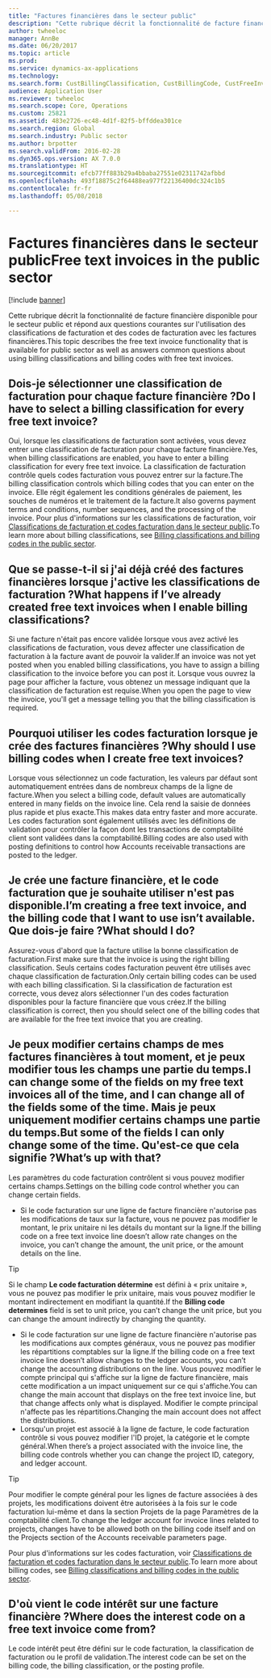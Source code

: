 ```yaml
---
title: "Factures financières dans le secteur public"
description: "Cette rubrique décrit la fonctionnalité de facture financière disponible pour le secteur public et répond aux questions courantes sur l'utilisation des classifications de facturation et des codes de facturation avec les factures financières."
author: twheeloc
manager: AnnBe
ms.date: 06/20/2017
ms.topic: article
ms.prod: 
ms.service: dynamics-ax-applications
ms.technology: 
ms.search.form: CustBillingClassification, CustBillingCode, CustFreeInvoice
audience: Application User
ms.reviewer: twheeloc
ms.search.scope: Core, Operations
ms.custom: 25821
ms.assetid: 483e2726-ec48-4d1f-82f5-bffddea301ce
ms.search.region: Global
ms.search.industry: Public sector
ms.author: brpotter
ms.search.validFrom: 2016-02-28
ms.dyn365.ops.version: AX 7.0.0
ms.translationtype: HT
ms.sourcegitcommit: efcb77ff883b29a4bbaba27551e02311742afbbd
ms.openlocfilehash: 493f18875c2f64488ea977f22136400dc324c1b5
ms.contentlocale: fr-fr
ms.lasthandoff: 05/08/2018

---
```


# <a name="free-text-invoices-in-the-public-sector"></a><span data-ttu-id="03a0b-103">Factures financières dans le secteur public</span><span class="sxs-lookup"><span data-stu-id="03a0b-103">Free text invoices in the public sector</span></span>

[!include [banner](../includes/banner.md)]

<span data-ttu-id="03a0b-104">Cette rubrique décrit la fonctionnalité de facture financière disponible pour le secteur public et répond aux questions courantes sur l'utilisation des classifications de facturation et des codes de facturation avec les factures financières.</span><span class="sxs-lookup"><span data-stu-id="03a0b-104">This topic describes the free text invoice functionality that is available for public sector as well as answers common questions about using billing classifications and billing codes with free text invoices.</span></span>

<a name="do-i-have-to-select-a-billing-classification-for-every-free-text-invoice"></a><span data-ttu-id="03a0b-105">Dois-je sélectionner une classification de facturation pour chaque facture financière ?</span><span class="sxs-lookup"><span data-stu-id="03a0b-105">Do I have to select a billing classification for every free text invoice?</span></span>
-------------------------------------------------------------------------

<span data-ttu-id="03a0b-106">Oui, lorsque les classifications de facturation sont activées, vous devez entrer une classification de facturation pour chaque facture financière.</span><span class="sxs-lookup"><span data-stu-id="03a0b-106">Yes, when billing classifications are enabled, you have to enter a billing classification for every free text invoice.</span></span> <span data-ttu-id="03a0b-107">La classification de facturation contrôle quels codes facturation vous pouvez entrer sur la facture.</span><span class="sxs-lookup"><span data-stu-id="03a0b-107">The billing classification controls which billing codes that you can enter on the invoice.</span></span> <span data-ttu-id="03a0b-108">Elle régit également les conditions générales de paiement, les souches de numéros et le traitement de la facture.</span><span class="sxs-lookup"><span data-stu-id="03a0b-108">It also governs payment terms and conditions, number sequences, and the processing of the invoice.</span></span> <span data-ttu-id="03a0b-109">Pour plus d'informations sur les classifications de facturation, voir [Classifications de facturation et codes facturation dans le secteur public](billing-classifications-billing-codes-public-sector.md).</span><span class="sxs-lookup"><span data-stu-id="03a0b-109">To learn more about billing classifications, see [Billing classifications and billing codes in the public sector](billing-classifications-billing-codes-public-sector.md).</span></span>

## <a name="what-happens-if-ive-already-created-free-text-invoices-when-i-enable-billing-classifications"></a><span data-ttu-id="03a0b-110">Que se passe-t-il si j'ai déjà créé des factures financières lorsque j'active les classifications de facturation ?</span><span class="sxs-lookup"><span data-stu-id="03a0b-110">What happens if I’ve already created free text invoices when I enable billing classifications?</span></span>
<span data-ttu-id="03a0b-111">Si une facture n'était pas encore validée lorsque vous avez activé les classifications de facturation, vous devez affecter une classification de facturation à la facture avant de pouvoir la valider.</span><span class="sxs-lookup"><span data-stu-id="03a0b-111">If an invoice was not yet posted when you enabled billing classifications, you have to assign a billing classification to the invoice before you can post it.</span></span> <span data-ttu-id="03a0b-112">Lorsque vous ouvrez la page pour afficher la facture, vous obtenez un message indiquant que la classification de facturation est requise.</span><span class="sxs-lookup"><span data-stu-id="03a0b-112">When you open the page to view the invoice, you'll get a message telling you that the billing classification is required.</span></span>

## <a name="why-should-i-use-billing-codes-when-i-create-free-text-invoices"></a><span data-ttu-id="03a0b-113">Pourquoi utiliser les codes facturation lorsque je crée des factures financières ?</span><span class="sxs-lookup"><span data-stu-id="03a0b-113">Why should I use billing codes when I create free text invoices?</span></span>
<span data-ttu-id="03a0b-114">Lorsque vous sélectionnez un code facturation, les valeurs par défaut sont automatiquement entrées dans de nombreux champs de la ligne de facture.</span><span class="sxs-lookup"><span data-stu-id="03a0b-114">When you select a billing code, default values are automatically entered in many fields on the invoice line.</span></span> <span data-ttu-id="03a0b-115">Cela rend la saisie de données plus rapide et plus exacte.</span><span class="sxs-lookup"><span data-stu-id="03a0b-115">This makes data entry faster and more accurate.</span></span> <span data-ttu-id="03a0b-116">Les codes facturation sont également utilisés avec les définitions de validation pour contrôler la façon dont les transactions de comptabilité client sont validées dans la comptabilité.</span><span class="sxs-lookup"><span data-stu-id="03a0b-116">Billing codes are also used with posting definitions to control how Accounts receivable transactions are posted to the ledger.</span></span>

## <a name="im-creating-a-free-text-invoice-and-the-billing-code-that-i-want-to-use-isnt-available-what-should-i-do"></a><span data-ttu-id="03a0b-117">Je crée une facture financière, et le code facturation que je souhaite utiliser n'est pas disponible.</span><span class="sxs-lookup"><span data-stu-id="03a0b-117">I’m creating a free text invoice, and the billing code that I want to use isn’t available.</span></span> <span data-ttu-id="03a0b-118">Que dois-je faire ?</span><span class="sxs-lookup"><span data-stu-id="03a0b-118">What should I do?</span></span>
<span data-ttu-id="03a0b-119">Assurez-vous d'abord que la facture utilise la bonne classification de facturation.</span><span class="sxs-lookup"><span data-stu-id="03a0b-119">First make sure that the invoice is using the right billing classification.</span></span> <span data-ttu-id="03a0b-120">Seuls certains codes facturation peuvent être utilisés avec chaque classification de facturation.</span><span class="sxs-lookup"><span data-stu-id="03a0b-120">Only certain billing codes can be used with each billing classification.</span></span> <span data-ttu-id="03a0b-121">Si la classification de facturation est correcte, vous devez alors sélectionner l'un des codes facturation disponibles pour la facture financière que vous créez.</span><span class="sxs-lookup"><span data-stu-id="03a0b-121">If the billing classification is correct, then you should select one of the billing codes that are available for the free text invoice that you are creating.</span></span>

## <a name="i-can-change-some-of-the-fields-on-my-free-text-invoices-all-of-the-time-and-i-can-change-all-of-the-fields-some-of-the-time-but-some-of-the-fields-i-can-only-change-some-of-the-time-whats-up-with-that"></a><span data-ttu-id="03a0b-122">Je peux modifier certains champs de mes factures financières à tout moment, et je peux modifier tous les champs une partie du temps.</span><span class="sxs-lookup"><span data-stu-id="03a0b-122">I can change some of the fields on my free text invoices all of the time, and I can change all of the fields some of the time.</span></span> <span data-ttu-id="03a0b-123">Mais je peux uniquement modifier certains champs une partie du temps.</span><span class="sxs-lookup"><span data-stu-id="03a0b-123">But some of the fields I can only change some of the time.</span></span> <span data-ttu-id="03a0b-124">Qu'est-ce que cela signifie ?</span><span class="sxs-lookup"><span data-stu-id="03a0b-124">What’s up with that?</span></span>
<span data-ttu-id="03a0b-125">Les paramètres du code facturation contrôlent si vous pouvez modifier certains champs.</span><span class="sxs-lookup"><span data-stu-id="03a0b-125">Settings on the billing code control whether you can change certain fields.</span></span>

-   <span data-ttu-id="03a0b-126">Si le code facturation sur une ligne de facture financière n'autorise pas les modifications de taux sur la facture, vous ne pouvez pas modifier le montant, le prix unitaire ni les détails du montant sur la ligne.</span><span class="sxs-lookup"><span data-stu-id="03a0b-126">If the billing code on a free text invoice line doesn’t allow rate changes on the invoice, you can’t change the amount, the unit price, or the amount details on the line.</span></span> 

> [!TIP] 
> <span data-ttu-id="03a0b-127">Si le champ **Le code facturation détermine** est défini à « prix unitaire », vous ne pouvez pas modifier le prix unitaire, mais vous pouvez modifier le montant indirectement en modifiant la quantité.</span><span class="sxs-lookup"><span data-stu-id="03a0b-127">If the **Billing code determines** field is set to unit price, you can’t change the unit price, but you can change the amount indirectly by changing the quantity.</span></span>

-   <span data-ttu-id="03a0b-128">Si le code facturation sur une ligne de facture financière n'autorise pas les modifications aux comptes généraux, vous ne pouvez pas modifier les répartitions comptables sur la ligne.</span><span class="sxs-lookup"><span data-stu-id="03a0b-128">If the billing code on a free text invoice line doesn’t allow changes to the ledger accounts, you can’t change the accounting distributions on the line.</span></span> <span data-ttu-id="03a0b-129">Vous pouvez modifier le compte principal qui s'affiche sur la ligne de facture financière, mais cette modification a un impact uniquement sur ce qui s'affiche.</span><span class="sxs-lookup"><span data-stu-id="03a0b-129">You can change the main account that displays on the free text invoice line, but that change affects only what is displayed.</span></span> <span data-ttu-id="03a0b-130">Modifier le compte principal n'affecte pas les répartitions.</span><span class="sxs-lookup"><span data-stu-id="03a0b-130">Changing the main account does not affect the distributions.</span></span>
-   <span data-ttu-id="03a0b-131">Lorsqu'un projet est associé à la ligne de facture, le code facturation contrôle si vous pouvez modifier l'ID projet, la catégorie et le compte général.</span><span class="sxs-lookup"><span data-stu-id="03a0b-131">When there’s a project associated with the invoice line, the billing code controls whether you can change the project ID, category, and ledger account.</span></span> 

> [!TIP] 
> <span data-ttu-id="03a0b-132">Pour modifier le compte général pour les lignes de facture associées à des projets, les modifications doivent être autorisées à la fois sur le code facturation lui-même et dans la section Projets de la page Paramètres de la comptabilité client.</span><span class="sxs-lookup"><span data-stu-id="03a0b-132">To change the ledger account for invoice lines related to projects, changes have to be allowed both on the billing code itself and on the Projects section of the Accounts receivable parameters page.</span></span>

<span data-ttu-id="03a0b-133">Pour plus d'informations sur les codes facturation, voir [Classifications de facturation et codes facturation dans le secteur public](billing-classifications-billing-codes-public-sector.md).</span><span class="sxs-lookup"><span data-stu-id="03a0b-133">To learn more about billing codes, see [Billing classifications and billing codes in the public sector](billing-classifications-billing-codes-public-sector.md).</span></span>

## <a name="where-does-the-interest-code-on-a-free-text-invoice-come-from"></a><span data-ttu-id="03a0b-134">D'où vient le code intérêt sur une facture financière ?</span><span class="sxs-lookup"><span data-stu-id="03a0b-134">Where does the interest code on a free text invoice come from?</span></span>
<span data-ttu-id="03a0b-135">Le code intérêt peut être défini sur le code facturation, la classification de facturation ou le profil de validation.</span><span class="sxs-lookup"><span data-stu-id="03a0b-135">The interest code can be set on the billing code, the billing classification, or the posting profile.</span></span>






